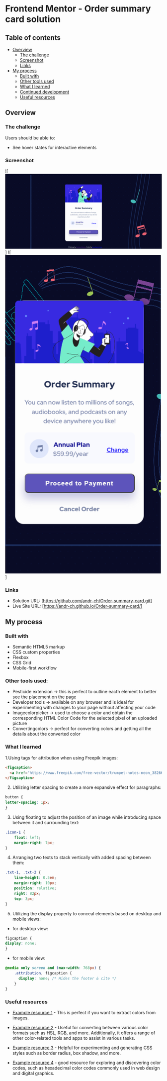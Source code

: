 # Frontend Mentor - Order summary card solution

## Table of contents

- [Overview](#overview)
  - [The challenge](#the-challenge)
  - [Screenshot](#screenshot)
  - [Links](#links)
- [My process](#my-process)
  - [Built with](#built-with)
  - [Other tools used](#other-tools-used)
  - [What I learned](#what-i-learned)
  - [Continued development](#continued-development)
  - [Useful resources](#useful-resources)



## Overview

### The challenge

Users should be able to:

- See hover states for interactive elements

### Screenshot

![<img src="images/desktop-view.png" alt="screenshot-Order-summary-card-desktop-view">]
![<img src="images/mobile.view.png" alt="screenshot-Order-summary-card-mobile-view">]


### Links

- Solution URL: [https://github.com/andr-ch/Order-summary-card.git]
- Live Site URL: [https://andr-ch.github.io/Order-summary-card/]

## My process

### Built with

- Semantic HTML5 markup
- CSS custom properties
- Flexbox
- CSS Grid
- Mobile-first workflow


### Other tools used:
- Pesticide extension -> this is perfect to outline eacth element to better see the placement on the page  
- Developer tools -> available on any browser and is ideal for experimenting with changes to your page without affecting your code
- Imagecolorpicker -> used to choose a color and obtain the corresponding HTML Color Code for the selected pixel of an uploaded picture
- Convertingcolors -> perfect for converting colors and getting all the details about the converted color


### What I learned


1.Using tags for attribution when using Freepik images:
```html
<figcaption>
  <a href="https://www.freepik.com/free-vector/trumpet-notes-neon_38266911.htm#fromView=search&page=1&position=22&uuid=4d2d382c-59c6-4d1c-a241-fae119f48b14">Image by jemastock</a> on Freepik
</figcaption>
```

2. Utilizing letter spacing to create a more expansive effect for paragraphs:
```css
button {
letter-spacing: 1px;
}
```

3. Using floating to adjust the position of an image while introducing space between it and surrounding text:
```css
.icon-1 {
    float: left;
    margin-right: 7px;
}
```

4. Arranging two texts to stack vertically with added spacing between them:
```css
.txt-1, .txt-2 {
    line-height: 0.5em;
    margin-right: 10px;
    position: relative;
    right: 82px;
    top: 3px;
}
```

5. Utilizing the display property to conceal elements based on desktop and mobile views:
- for desktop view:
```css
figcaption {
display: none;
}
```
- for mobile view:
```css
@media only screen and (max-width: 768px) {
    .attribution, figcaption {
      display: none; /* Hides the footer & cite */
    }
}
```



### Useful resources

- [Example resource 1](https://imagecolorpicker.com/) - This is perfect if you want to extract colors from images.

- [Example resource 2](https://convertingcolors.com/) -  Useful for converting between various color formats such as HSL, RGB, and more. Additionally, it offers a range of other color-related tools and apps to assist in various tasks.

- [Example resource 3](https://www.cssmatic.com/border-radius) - Helpful for experimenting and generating CSS styles such as border radius, box shadow, and more.

- [Example resource 4](https://www.color-hex.com) - good resource for exploring and discovering color codes, such as hexadecimal color codes commonly used in web design and digital graphics.

